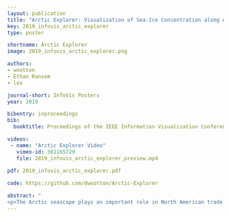 ```yaml
---
layout: publication
title: "Arctic Explorer: Visualization of Sea-Ice Concentration along Arctic Shipping Routes"
key: 2019_infovis_arctic_explorer
type: poster

shortname: Arctic Explorer
image: 2019_infovis_arctic_explorer.png

authors:
- wootton
- Ethan Ransom
- lex

journal-short: InfoVis Posters
year: 2019

bibentry: inproceedings
bib:
  booktitle: Proceedings of the IEEE Information Visualization Conference - Posters (InfoVis ’19)

videos:  
 - name: "Arctic Explorer Video" 
   vimeo-id: 361165729
   file: 2019_infovis_arctic_explorer_preview.mp4
   
pdf: 2019_infovis_arctic_explorer.pdf

code: https://github.com/dwootton/Arctic-Explorer

abstract: "
<p>The Arctic seascape plays an important role in North American trade and defense; however, over recent years, the Arctic has undergone radical changes, altering current shipping routes and opening up new previously blocked paths. This work presents Arctic Explorer, a tool to visualize sea-ice concentration along paths over time. Arctic Explorer could be used to circumnavigate areas expected to be blocked with ice and discover new routes that may have opened up. </p>"
---
```

